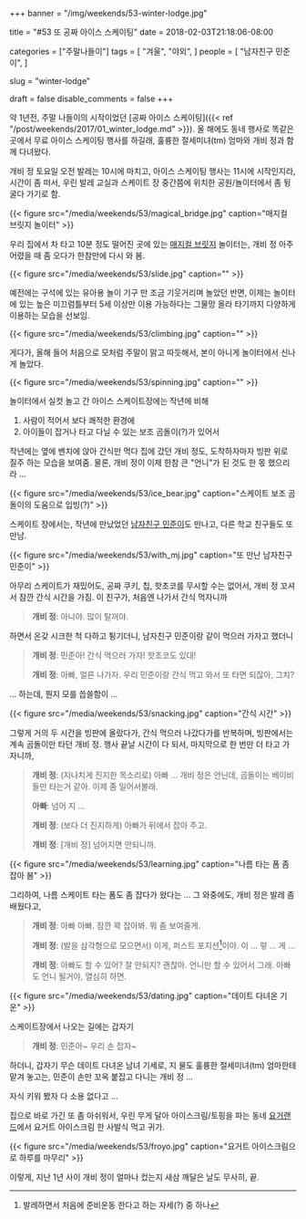 +++
banner = "/img/weekends/53-winter-lodge.jpg"

title = "#53 또 공짜 아이스 스케이팅"
date = 2018-02-03T21:18:06-08:00

categories = ["주말나들이"]
tags = [
  "겨울",
  "야외",
]
people = [
    "남자친구 민준이",
]

slug = "winter-lodge"

draft = false
disable_comments = false
+++


약 1년전, 주말 나들이의 시작이었던 [공짜 아이스 스케이팅]({{<
ref "/post/weekends/2017/01_winter_lodge.md" >}}). 올 해에도 동네 행사로 똑같은
곳에서 무료 아이스 스케이팅 행사를 하길래, 훌륭한 절세미녀(tm) 엄마와 개비 정과 함께
다녀왔다.

<!--more-->

개비 정 토요일 오전 발레는 10시에 마치고, 아이스 스케이팅 행사는 11시에
시작인지라, 시간이 좀 떠서, 우린 발레 교실과 스케이트 장 중간쯤에 위치한
공원/놀이터에서 좀 뒹굴다 가기로 함.

{{< figure src="/media/weekends/53/magical_bridge.jpg"
  caption="매지컬 브릿지 놀이터" >}}

우리 집에서 차 타고 10분 정도 떨어진 곳에 있는
[매지컬 브릿지](http://magicalbridge.org/) 놀이터는, 개비 정 아주 어렸을 때 좀
오다가 한참만에 다시 와 봄.

{{< figure src="/media/weekends/53/slide.jpg"
  caption="" >}}

예전에는 구석에 있는 유아용 놀이 기구 만 조금 기웃거리며 놀았던 반면, 이제는
놀이터에 있는 높은 미끄럼틀부터 5세 이상만 이용 가능하다는 그물망 올라 타기까지
다양하게 이용하는 모습을 선보임.


{{< figure src="/media/weekends/53/climbing.jpg"
  caption="" >}}

게다가, 올해 들어 처음으로 모처럼 주말이 맑고 따듯해서, 본이 아니게 놀이터에서
신나게 놀았다.

{{< figure src="/media/weekends/53/spinning.jpg"
  caption="" >}}

놀이터에서 실컷 놀고 간 아이스 스케이트장에는 작년에 비해

1. 사람이 적어서 보다 쾌적한 환경에
1. 아이들이 잡거나 타고 다닐 수 있는 보조 곰돌이(?)가 있어서

작년에는 옆에 벤치에 앉아 간식만 먹다 집에 갔던 개비 정도, 도착하자마자 빙판
위로 질주 하는 모습을 보여줌.
물론, 개비 정이 이제 한참 큰 "언니"가 된 것도 한 몫 했으리라 …

{{< figure src="/media/weekends/53/ice_bear.jpg"
  caption="스케이트 보조 곰돌이의 도움으로 입빙(?)" >}}

스케이트 장에서는, 작년에 만났었던 [남자친구 민준이](/people/남자친구-민준이)도
만나고, 다른 학교 친구들도 또 만남.

{{< figure src="/media/weekends/53/with_mj.jpg"
  caption="또 만난 남자친구 민준이" >}}

아무리 스케이트가 재밌어도, 공짜 쿠키, 칩, 핫초코를 무시할 수는 없어서,
개비 정 꼬셔서 잠깐 간식 시간을 가짐.
이 친구가, 처음엔 나가서 간식 먹자니까

> **개비 정**: 아니야. 많이 탈꺼야.

하면서 온갖 시크한 척 다하고 튕기더니, 남자친구 민준이랑 같이 먹으러
가자고 했더니

> **개비 정**: 민준아! 간식 먹으러 가자! 핫초코도 있대!
>
> **개비 정**: 아빠, 얼른 나가자. 우리 민준이랑 간식 먹고 와서 또 타면 되잖아, 그치?

… 하는데, 뭔지 모를 씁쓸함이 …

{{< figure src="/media/weekends/53/snacking.jpg"
  caption="간식 시간" >}}

그렇게 거의 두 시간을 빙판에 올랐다가, 간식 먹으러 나갔다가를 반복하며,
빙판에서는 계속 곰돌이만 타던 개비 정.
행사 끝날 시간이 다 되서, 마지막으로 한 번만 더 타고 가자니까,

> **개비 정**: (지나치게 진지한 목소리로) 아빠 … 개비 정은 언닌데, 곰돌이는
> 베이비들만 타는거 같아. 이제 좀 일어서볼래.
>
> **아빠**: 넘어 지 …
>
> **개비 정**: (보다 더 진지하게) 아빠가 뒤에서 잡아 주고.
>
> **개비 정**: [개비 정] 넘어지면 안되니까.

{{< figure src="/media/weekends/53/learning.jpg"
  caption="나름 타는 폼 좀 잡아 봄" >}}

그리하여, 나름 스케이트 타는 폼도 좀 잡다가 왔다는 … 그 와중에도, 개비 정은
발레 좀 배웠다고,

> **개비 정**: 아빠 아빠. 잠깐 꽉 잡아봐. 뭐 좀 보여줄게.
>
> **개비 정**: (발을 삼각형으로 모으면서) 이게, 퍼스트 포지션[^1]이야. 이 … 렇 … 게 …
>
> **개비 정**: 아빠도 할 수 있어? 잘 안되지? 괜찮아. 언니만 할 수 있어서 그래.
> 아빠도 언니 될거야, 열심히 하면.

[^1]: 발레하면서 처음에 준비운동 한다고 하는 자세(?) 중 하나

{{< figure src="/media/weekends/53/dating.jpg"
  caption="데이트 다녀온 기운" >}}

스케이트장에서 나오는 길에는 갑자기

> **개비 정**: 민준아~ 우리 손 잡자~


하더니, 갑자기 무슨 데이트 다녀온 남녀 기세로,  지 물도 훌륭한 절세미녀(tm)
엄마한테 맡겨 놓고는, 민준이 손만 꼬옥 붙잡고 다니는 개비 정 …

자식 키워 봤자 다 소용 없다고 …

집으로 바로 가긴 또 좀 아쉬워서, 우린 무게 달아 아이스크림/토핑을 파는 동네
[요거랜드](https://www.yogurt-land.com/)에서 요거트 아이스크림 한 사발식
먹고 귀가.

{{< figure src="/media/weekends/53/froyo.jpg"
  caption="요거트 아이스크림으로 하루를 마무리" >}}

이렇게, 지난 1년 사이 개비 정이 얼마나 컸는지 새삼 깨달은 날도 무사히, 끝.

